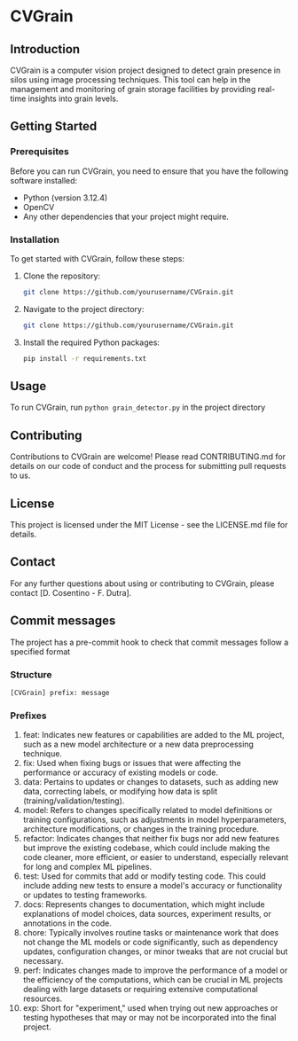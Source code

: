 # CVGrain

## Introduction
CVGrain is a computer vision project designed to detect grain presence in silos using image processing techniques. This tool can help in the management and monitoring of grain storage facilities by providing real-time insights into grain levels.

## Getting Started

### Prerequisites
Before you can run CVGrain, you need to ensure that you have the following software installed:
- Python (version 3.12.4)
- OpenCV
- Any other dependencies that your project might require.

### Installation
To get started with CVGrain, follow these steps:

1. Clone the repository:
   ```bash
   git clone https://github.com/yourusername/CVGrain.git
2. Navigate to the project directory:
   ```bash
   git clone https://github.com/yourusername/CVGrain.git
3. Install the required Python packages:
   ```bash
   pip install -r requirements.txt
   ```
## Usage
To run CVGrain, run ```python grain_detector.py``` in the project directory

## Contributing
Contributions to CVGrain are welcome! Please read CONTRIBUTING.md for details on our code of conduct and the process for submitting pull requests to us.

## License
This project is licensed under the MIT License - see the LICENSE.md file for details.

## Contact
For any further questions about using or contributing to CVGrain, please contact [D. Cosentino - F. Dutra].


## Commit messages
The project has a pre-commit hook to check that commit messages follow a specified format

### Structure
```bash
[CVGrain] prefix: message
```

### Prefixes
1. feat: Indicates new features or capabilities are added to the ML project, such as a new model architecture or a new data preprocessing technique.
2. fix: Used when fixing bugs or issues that were affecting the performance or accuracy of existing models or code.
3. data: Pertains to updates or changes to datasets, such as adding new data, correcting labels, or modifying how data is split (training/validation/testing).
4. model: Refers to changes specifically related to model definitions or training configurations, such as adjustments in model hyperparameters, architecture modifications, or changes in the training procedure.
5. refactor: Indicates changes that neither fix bugs nor add new features but improve the existing codebase, which could include making the code cleaner, more efficient, or easier to understand, especially relevant for long and complex ML pipelines.
6. test: Used for commits that add or modify testing code. This could include adding new tests to ensure a model's accuracy or functionality or updates to testing frameworks.
7. docs: Represents changes to documentation, which might include explanations of model choices, data sources, experiment results, or annotations in the code.
8. chore: Typically involves routine tasks or maintenance work that does not change the ML models or code significantly, such as dependency updates, configuration changes, or minor tweaks that are not crucial but necessary.
9. perf: Indicates changes made to improve the performance of a model or the efficiency of the computations, which can be crucial in ML projects dealing with large datasets or requiring extensive computational resources.
10. exp: Short for "experiment," used when trying out new approaches or testing hypotheses that may or may not be incorporated into the final project.